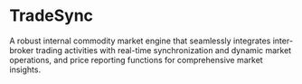 # TradeSync
A robust internal commodity market engine that seamlessly integrates inter-broker trading activities with real-time synchronization and dynamic market operations, and price reporting functions for comprehensive market insights.
